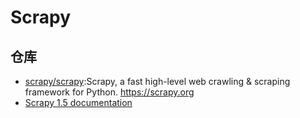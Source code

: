 # Scrapy

## 仓库

* [scrapy/scrapy](https://github.com/scrapy/scrapy):Scrapy, a fast high-level web crawling & scraping framework for Python. https://scrapy.org
* [Scrapy 1.5 documentation](https://docs.scrapy.org/en/latest/)

